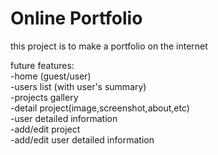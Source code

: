 Online Portfolio
====

this project is to make a portfolio on the internet

future features:<br />
-home (guest/user)<br />
-users list (with user's summary)<br />
-projects gallery<br />
-detail project(image,screenshot,about,etc)<br />
-user detailed information<br />
-add/edit project<br />
-add/edit user detailed information<br />

